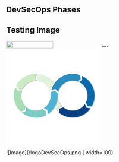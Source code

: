 ## DevSecOps Phases

Testing Image
---
<img src="https://user-images.githubusercontent.com/16319829/81180309-2b51f000-8fee-11ea-8a78-ddfe8c3412a7.png" width=50% height=50%>
---
<img src="\logoDevSecOps.png" width=50% height=50%>

![Image](\logoDevSecOps.png | width=100)

